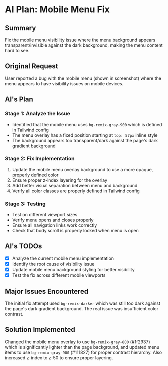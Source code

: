# AI Plan: Mobile Menu Fix

## Summary

Fix the mobile menu visibility issue where the menu background appears transparent/invisible against the dark background, making the menu content hard to see.

## Original Request

User reported a bug with the mobile menu (shown in screenshot) where the menu appears to have visibility issues on mobile devices.

## AI's Plan

### Stage 1: Analyze the Issue

- Identified that the mobile menu uses `bg-remix-gray-900` which is defined in Tailwind config
- The menu overlay has a fixed position starting at `top: 57px` inline style
- The background appears too transparent/dark against the page's dark gradient background

### Stage 2: Fix Implementation

1. Update the mobile menu overlay background to use a more opaque, properly defined color
2. Ensure proper z-index layering for the overlay
3. Add better visual separation between menu and background
4. Verify all color classes are properly defined in Tailwind config

### Stage 3: Testing

- Test on different viewport sizes
- Verify menu opens and closes properly
- Ensure all navigation links work correctly
- Check that body scroll is properly locked when menu is open

## AI's TODOs

- [x] Analyze the current mobile menu implementation
- [x] Identify the root cause of visibility issue
- [x] Update mobile menu background styling for better visibility
- [x] Test the fix across different mobile viewports

## Major Issues Encountered

The initial fix attempt used `bg-remix-darker` which was still too dark against the page's dark gradient background. The real issue was insufficient color contrast.

## Solution Implemented

Changed the mobile menu overlay to use `bg-remix-gray-800` (#1f2937) which is significantly lighter than the page background, and updated menu items to use `bg-remix-gray-900` (#111827) for proper contrast hierarchy. Also increased z-index to z-50 to ensure proper layering.
